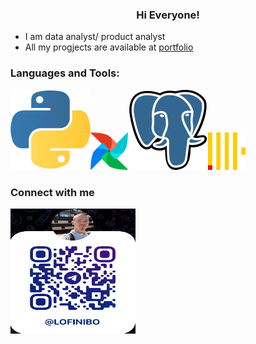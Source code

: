 <h3 align="center"> Hi Everyone!</h3>

- I am data analyst/ product analyst
- All my progjects are available at [portfolio](https://nikitaboyarkin.github.io/Personal_Projects.github.io/)


<h3 align="left">Languages and Tools:</h3>

<img src="assets/python-icon.svg"><img src="assets/apache-airflow.svg" width="60" height="60"><img src="assets/postgresql-icon.svg"><img src="assets/clickhouse.svg" width="60" height="60">



<h3 align="left"> Connect with me </h3>
<img src="assets/telegrem_qr_code.JPG" width="200" height="200">


